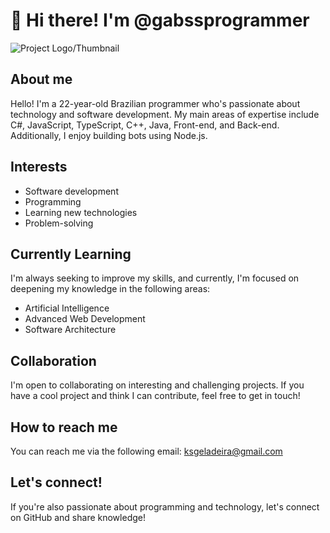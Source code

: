 # 👋 Hi there! I'm @gabssprogrammer
![Project Logo/Thumbnail](https://mystickermania.com/cdn/stickers/anime/mashle-mash-burnedead-eats-512x512.png)
## About me
Hello! I'm a 22-year-old Brazilian programmer who's passionate about technology and software development. My main areas of expertise include C#, JavaScript, TypeScript, C++, Java, Front-end, and Back-end. Additionally, I enjoy building bots using Node.js.

## Interests
- Software development
- Programming
- Learning new technologies
- Problem-solving

## Currently Learning
I'm always seeking to improve my skills, and currently, I'm focused on deepening my knowledge in the following areas:
- Artificial Intelligence
- Advanced Web Development
- Software Architecture

## Collaboration
I'm open to collaborating on interesting and challenging projects. If you have a cool project and think I can contribute, feel free to get in touch!

## How to reach me
You can reach me via the following email: ksgeladeira@gmail.com

## Let's connect!
If you're also passionate about programming and technology, let's connect on GitHub and share knowledge!



<!---
gabssprogrammer/gabssprogrammer is a ✨ special ✨ repository because its `README.md` (this file) appears on your GitHub profile.
You can click the Preview link to take a look at your changes.
--->
